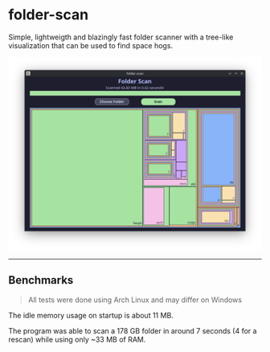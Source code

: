 # folder-scan

Simple, lightweigth and blazingly fast folder scanner with a tree-like visualization that can be used to find space hogs.

![Usage demo](./assets/example.png)

---

## Benchmarks

> All tests were done using Arch Linux and may differ on Windows

The idle memory usage on startup is about 11 MB.

The program was able to scan a 178 GB folder in around 7 seconds (4 for a rescan) while using only ~33 MB of RAM.
